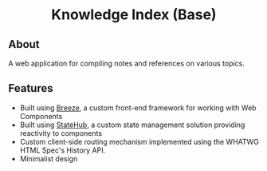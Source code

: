 <h1 align="center">Knowledge Index (Base)</h1>

## About

A web application for compiling notes and references on various topics.

## Features

- Built using [Breeze](), a custom front-end framework for working with Web Components
- Built using [StateHub](), a custom state management solution providing reactivity to components
- Custom client-side routing mechanism implemented using the WHATWG HTML Spec's History API.
- Minimalist design
